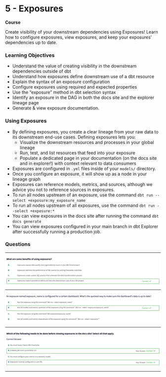# 5 - Exposures

**Course**

Create visibility of your downstream dependencies using Exposures! Learn how to configure exposures, view exposures, and keep your exposures' dependencies up to date.

### **Learning Objectives**

- Understand the value of creating visibility in the downstream dependencies outside of dbt
- Understand how exposures define downstream use of a dbt resource
- Explain the syntax of an exposure configuration
- Configure exposures using required and expected properties
- Use the “exposure” method in dbt selection syntax
- Identify an exposure in the DAG in both the docs site and the explorer lineage page
- Generate & view exposure documentation.

### Using Exposures

- By defining exposures, you create a clear lineage from your raw data to its downstream end-use cases. Defining exposures lets you:
    - Visualize the downstream resources and processes in your global lineage
    - Run, test, and list resources that feed into your exposure
    - Populate a dedicated page in your documentation (on the docs site and in explorer!) with context relevant to data consumers
- Exposures are configured in `.yml` files inside of your `models/` directory.
- Once you configure an exposure, it will show up as a node in your lineage graph
- Exposures can reference models, metrics, and sources, although we advice you not to reference sources in exposures.
- To run all nodes upstream of an exposure, use the command `dbt run --select +exposure:my_exposure_name`
- To run all nodes upstream of all exposures, use the command `dbt run --select +exposure:*`
- You can view exposures in the docs site after running the command `dbt docs generate`
- You can view exposures configured in your main branch in dbt Explorer after successfully running a production job.

### Questions

---

![image.png](images/images_5/image.png)

---

![image.png](images/images_5/image%201.png)

---

![image.png](images/images_5/image%202.png)

---
